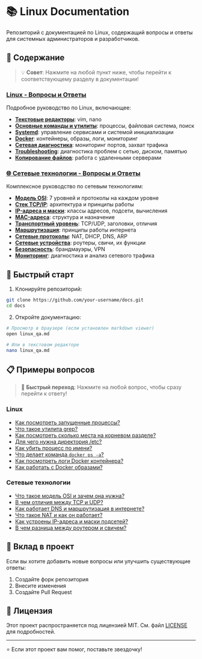 # 📚 Linux Documentation

Репозиторий с документацией по Linux, содержащий вопросы и ответы для системных администраторов и разработчиков.

## 📖 Содержание

> 💡 **Совет**: Нажмите на любой пункт ниже, чтобы перейти к соответствующему разделу в документации!

### [Linux - Вопросы и Ответы](linux_qa.md)

Подробное руководство по Linux, включающее:

- **[Текстовые редакторы](linux_qa.md#текстовые-редакторы)**: vim, nano
- **[Основные команды и утилиты](linux_qa.md#основные-команды-и-утилиты)**: процессы, файловая система, поиск
- **[Systemd](linux_qa.md#systemd)**: управление сервисами и системой инициализации
- **[Docker](linux_qa.md#docker)**: контейнеры, образы, логи, мониторинг
- **[Сетевая диагностика](linux_qa.md#сетевая-диагностика)**: мониторинг портов, захват трафика
- **[Troubleshooting](linux_qa.md#troubleshooting)**: диагностика проблем с сетью, диском, памятью
- **[Копирование файлов](linux_qa.md#копирование-файлов-сна-удаленный-сервер)**: работа с удаленными серверами

### [🌐 Сетевые технологии - Вопросы и Ответы](network_qa.md)

Комплексное руководство по сетевым технологиям:

- **[Модель OSI](network_qa.md#модель-osi)**: 7 уровней и протоколы на каждом уровне
- **[Стек TCP/IP](network_qa.md#стек-протоколов-tcpip)**: архитектура и принципы работы
- **[IP-адреса и маски](network_qa.md#ip-адреса-и-маски-подсетей)**: классы адресов, подсети, вычисления
- **[MAC-адреса](network_qa.md#mac-адреса)**: структура и назначение
- **[Транспортный уровень](network_qa.md#транспортный-уровень)**: TCP/UDP, заголовки, отличия
- **[Маршрутизация](network_qa.md#маршрутизация-в-интернете)**: принципы работы интернета
- **[Сетевые протоколы](network_qa.md#сетевые-протоколы)**: NAT, DHCP, DNS, ARP
- **[Сетевые устройства](network_qa.md#сетевые-устройства)**: роутеры, свичи, их функции
- **[Безопасность](network_qa.md#безопасность-сетей)**: брандмауэры, VPN
- **[Мониторинг](network_qa.md#мониторинг-сети)**: диагностика и анализ сетевого трафика

## 🚀 Быстрый старт

1. Клонируйте репозиторий:
```bash
git clone https://github.com/your-username/docs.git
cd docs
```

2. Откройте документацию:
```bash
# Просмотр в браузере (если установлен markdown viewer)
open linux_qa.md

# Или в текстовом редакторе
nano linux_qa.md
```

## 📋 Примеры вопросов

> 🔗 **Быстрый переход**: Нажмите на любой вопрос, чтобы сразу перейти к ответу!

### Linux
- [Как посмотреть запущенные процессы?](linux_qa.md#как-посмотреть-запущенные-процессы)
- [Что такое утилита grep?](linux_qa.md#что-такое-утилита-grep)
- [Как посмотреть сколько места на корневом разделе?](linux_qa.md#как-посмотреть-сколько-места-на-корневом-разделе)
- [Для чего нужна директория /etc?](linux_qa.md#для-чего-нужна-директория-etc)
- [Как убить процесс по имени?](linux_qa.md#как-убить-процесс-по-имени)
- [Что делает команда `docker ps -a`?](linux_qa.md#что-делает-команда-docker-ps--a)
- [Как посмотреть логи Docker контейнера?](linux_qa.md#как-посмотреть-логи-контейнера)
- [Как работать с Docker образами?](linux_qa.md#как-работать-с-docker-образами)

### Сетевые технологии
- [Что такое модель OSI и зачем она нужна?](network_qa.md#что-такое-модель-osi-и-зачем-она-нужна)
- [В чем отличия между TCP и UDP?](network_qa.md#в-чем-отличия-между-tcp-и-udp)
- [Как работает DNS и маршрутизация в интернете?](network_qa.md#как-происходит-маршрутизация-запроса-от-браузера-к-серверу)
- [Что такое NAT и как он работает?](network_qa.md#что-такое-nat-и-как-он-работает)
- [Как устроены IP-адреса и маски подсетей?](network_qa.md#что-такое-маска-подсети)
- [В чем разница между роутером и свичем?](network_qa.md#в-чем-разница-между-свичем-и-роутером)

## 🤝 Вклад в проект

Если вы хотите добавить новые вопросы или улучшить существующие ответы:

1. Создайте форк репозитория
2. Внесите изменения
3. Создайте Pull Request

## 📝 Лицензия

Этот проект распространяется под лицензией MIT. См. файл [LICENSE](LICENSE) для подробностей.

---

⭐ Если этот проект вам помог, поставьте звездочку!
